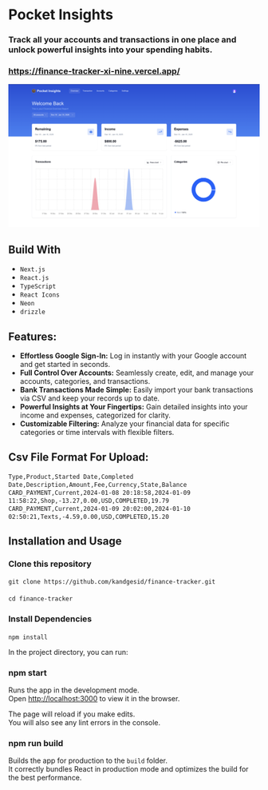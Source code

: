 # Pocket Insights

### Track all your accounts and transactions in one place and unlock powerful insights into your spending habits.

### https://finance-tracker-xi-nine.vercel.app/

<div align="center">
  <img alt="Demo" src="./public/pocketInsights.png" />
</div>

</div>

## Build With

- `Next.js`
- `React.js`
- `TypeScript`
- `React Icons`
- `Neon`
- `drizzle`

## Features:

- **Effortless Google Sign-In:** Log in instantly with your Google account and get started in seconds.
- **Full Control Over Accounts:** Seamlessly create, edit, and manage your accounts, categories, and   transactions.
- **Bank Transactions Made Simple:** Easily import your bank transactions via CSV and keep your records up to date.
- **Powerful Insights at Your Fingertips:** Gain detailed insights into your income and expenses, categorized for clarity.
- **Customizable Filtering:** Analyze your financial data for specific categories or time intervals with flexible filters.

## Csv File Format For Upload:

```
Type,Product,Started Date,Completed Date,Description,Amount,Fee,Currency,State,Balance
CARD_PAYMENT,Current,2024-01-08 20:18:58,2024-01-09 11:58:22,Shop,-13.27,0.00,USD,COMPLETED,19.79
CARD_PAYMENT,Current,2024-01-09 20:02:00,2024-01-10 02:50:21,Texts,-4.59,0.00,USD,COMPLETED,15.20
```
## Installation and Usage

### Clone this repository

`git clone https://github.com/kandgesid/finance-tracker.git` <br/> <br/>
`cd finance-tracker`

### Install Dependencies

`npm install`

In the project directory, you can run:

### npm start

Runs the app in the development mode.\
Open [http://localhost:3000](http://localhost:3000) to view it in the browser.

The page will reload if you make edits.\
You will also see any lint errors in the console.

### npm run build

Builds the app for production to the `build` folder.\
It correctly bundles React in production mode and optimizes the build for the best performance.
